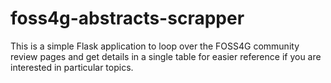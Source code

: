 # foss4g-abstracts-scrapper

This is a simple Flask application to loop over the FOSS4G community review pages and get details in a single table for easier reference if you are interested in particular topics.
